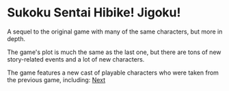 # Sukoku Sentai Hibike! Jigoku!

A sequel to the original game with many of the same characters, but more in depth.

The game's plot is much the same as the last one, but there are tons of new story-related events and a lot of new characters.

The game features a new cast of playable characters who were taken from the previous game, including:
[Next](357.md)